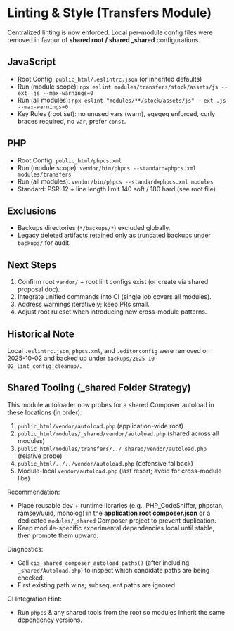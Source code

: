 # Linting & Style (Transfers Module)

Centralized linting is now enforced. Local per-module config files were removed in favour of **shared root / shared _shared** configurations.

## JavaScript
- Root Config: `public_html/.eslintrc.json` (or inherited defaults)
- Run (module scope): `npx eslint modules/transfers/stock/assets/js --ext .js --max-warnings=0`
- Run (all modules): `npx eslint "modules/**/stock/assets/js" --ext .js --max-warnings=0`
- Key Rules (root set): no unused vars (warn), eqeqeq enforced, curly braces required, no `var`, prefer `const`.

## PHP
- Root Config: `public_html/phpcs.xml`
- Run (module scope): `vendor/bin/phpcs --standard=phpcs.xml modules/transfers`
- Run (all modules): `vendor/bin/phpcs --standard=phpcs.xml modules`
- Standard: PSR-12 + line length limit 140 soft / 180 hard (see root file).

## Exclusions
- Backups directories (`*/backups/*`) excluded globally.
- Legacy deleted artifacts retained only as truncated backups under `backups/` for audit.

## Next Steps
1. Confirm root `vendor/` + root lint configs exist (or create via shared proposal doc).
2. Integrate unified commands into CI (single job covers all modules).
3. Address warnings iteratively; keep PRs small.
4. Adjust root ruleset when introducing new cross-module patterns.

## Historical Note
Local `.eslintrc.json`, `phpcs.xml`, and `.editorconfig` were removed on 2025-10-02 and backed up under `backups/2025-10-02_lint_config_cleanup/`.

## Shared Tooling (_shared Folder Strategy)
This module autoloader now probes for a shared Composer autoload in these locations (in order):
1. `public_html/vendor/autoload.php` (application-wide root)
2. `public_html/modules/_shared/vendor/autoload.php` (shared across all modules)
3. `public_html/modules/transfers/../_shared/vendor/autoload.php` (relative probe)
4. `public_html/../../vendor/autoload.php` (defensive fallback)
5. Module-local `vendor/autoload.php` (last resort; avoid for cross-module libs)

Recommendation:
- Place reusable dev + runtime libraries (e.g., PHP_CodeSniffer, phpstan, ramsey/uuid, monolog) in the **application root composer.json** or a dedicated `modules/_shared` Composer project to prevent duplication.
- Keep module-specific experimental dependencies local until stable, then promote them upward.

Diagnostics:
- Call `cis_shared_composer_autoload_paths()` (after including `_shared/Autoload.php`) to inspect which candidate paths are being checked.
- First existing path wins; subsequent paths are ignored.

CI Integration Hint:
- Run `phpcs` & any shared tools from the root so modules inherit the same dependency versions.

